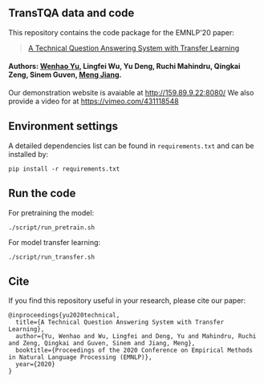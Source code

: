 ## TransTQA data and code

This repository contains the code package for the EMNLP'20 paper:
>[A Technical Question Answering System with Transfer Learning](paper/TransTQA.pdf) <br>

#### Authors: [Wenhao Yu](https://wyu97.github.io/), Lingfei Wu, Yu Deng, Ruchi Mahindru, Qingkai Zeng, Sinem Guven, [Meng Jiang](http://meng-jiang.com/).

Our demonstration website is avaiable at http://159.89.9.22:8080/
We also provide a video for at https://vimeo.com/431118548

## Environment settings
A detailed dependencies list can be found in `requirements.txt` and can be installed by:
```
pip install -r requirements.txt
```

## Run the code
For pretraining the model:
```
./script/run_pretrain.sh
```

For model transfer learning:
```
./script/run_transfer.sh
```

## Cite
If you find this repository useful in your research, please cite our paper:

```
@inproceedings{yu2020technical,
  title={A Technical Question Answering System with Transfer Learning},
  author={Yu, Wenhao and Wu, Lingfei and Deng, Yu and Mahindru, Ruchi and Zeng, Qingkai and Guven, Sinem and Jiang, Meng},
  booktitle={Proceedings of the 2020 Conference on Empirical Methods in Natural Language Processing (EMNLP)},
  year={2020}
}
```
